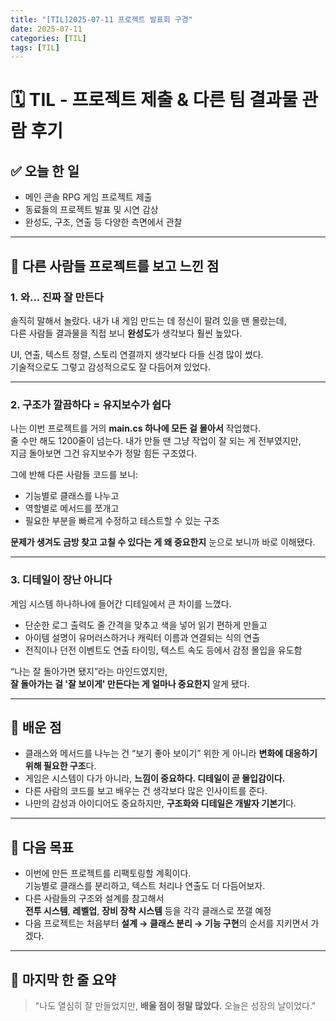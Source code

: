 ```yaml
---
title: "[TIL]2025-07-11 프로젝트 발표회 구경"
date: 2025-07-11
categories: [TIL]
tags: [TIL]
---
```

# 🗓️ TIL - 프로젝트 제출 & 다른 팀 결과물 관람 후기

## ✅ 오늘 한 일

- 메인 콘솔 RPG 게임 프로젝트 제출
- 동료들의 프로젝트 발표 및 시연 감상
- 완성도, 구조, 연출 등 다양한 측면에서 관찰

---

## 👀 다른 사람들 프로젝트를 보고 느낀 점

### 1. **와... 진짜 잘 만든다**
솔직히 말해서 놀랐다. 내가 내 게임 만드는 데 정신이 팔려 있을 땐 몰랐는데,  
다른 사람들 결과물을 직접 보니 **완성도**가 생각보다 훨씬 높았다.

UI, 연출, 텍스트 정렬, 스토리 연결까지 생각보다 다들 신경 많이 썼다.  
기술적으로도 그렇고 감성적으로도 잘 다듬어져 있었다.

---

### 2. **구조가 깔끔하다 = 유지보수가 쉽다**
나는 이번 프로젝트를 거의 **main.cs 하나에 모든 걸 몰아서** 작업했다.  
줄 수만 해도 1200줄이 넘는다. 내가 만들 땐 그냥 작업이 잘 되는 게 전부였지만,  
지금 돌아보면 그건 유지보수가 정말 힘든 구조였다.

그에 반해 다른 사람들 코드를 보니:
- 기능별로 클래스를 나누고
- 역할별로 메서드를 쪼개고
- 필요한 부분을 빠르게 수정하고 테스트할 수 있는 구조

**문제가 생겨도 금방 찾고 고칠 수 있다는 게 왜 중요한지** 눈으로 보니까 바로 이해됐다.

---

### 3. **디테일이 장난 아니다**
게임 시스템 하나하나에 들어간 디테일에서 큰 차이를 느꼈다.

- 단순한 로그 출력도 줄 간격을 맞추고 색을 넣어 읽기 편하게 만들고
- 아이템 설명이 유머러스하거나 캐릭터 이름과 연결되는 식의 연출
- 전직이나 던전 이벤트도 연출 타이밍, 텍스트 속도 등에서 감정 몰입을 유도함

“나는 잘 돌아가면 됐지”라는 마인드였지만,  
**잘 돌아가는 걸 '잘 보이게' 만든다는 게 얼마나 중요한지** 알게 됐다.

---

## 🧠 배운 점

- 클래스와 메서드를 나누는 건 “보기 좋아 보이기” 위한 게 아니라 **변화에 대응하기 위해 필요한 구조**다.
- 게임은 시스템이 다가 아니라, **느낌이 중요하다. 디테일이 곧 몰입감이다.**
- 다른 사람의 코드를 보고 배우는 건 생각보다 많은 인사이트를 준다.
- 나만의 감성과 아이디어도 중요하지만, **구조화와 디테일은 개발자 기본기**다.

---

## 📌 다음 목표

- 이번에 만든 프로젝트를 리팩토링할 계획이다.  
  기능별로 클래스를 분리하고, 텍스트 처리나 연출도 더 다듬어보자.
- 다른 사람들의 구조와 설계를 참고해서  
  **전투 시스템**, **레벨업**, **장비 장착 시스템** 등을 각각 클래스로 쪼갤 예정
- 다음 프로젝트는 처음부터 **설계 → 클래스 분리 → 기능 구현**의 순서를 지키면서 가겠다.

---

## 🐣 마지막 한 줄 요약

> "나도 열심히 잘 만들었지만, **배울 점이 정말 많았다.** 오늘은 성장의 날이었다."
